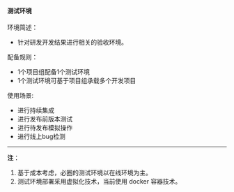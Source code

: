 #### 测试环境

环境简述：
* 针对研发开发结果进行相关的验收环境。

配备规则：
* 1个项目组配备1个测试环境
* 1个测试环境可基于项目组承载多个开发项目

使用场景:
* 进行持续集成
* 进行发布前版本测试
* 进行待发布模拟操作
* 进行线上bug检测

---

**注**：

1. 基于成本考虑，必圈的测试环境以在线环境为主。
2. 测试环境部署采用虚拟化技术，当前使用 docker 容器技术。